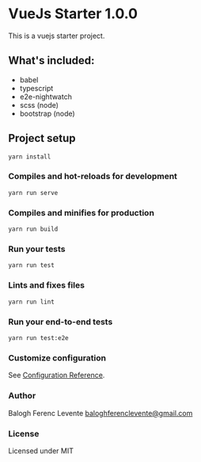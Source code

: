 # VueJs Starter 1.0.0

This is a vuejs starter project.

## What's included:

- babel
- typescript
- e2e-nightwatch
- scss (node)
- bootstrap (node)

## Project setup
```
yarn install
```

### Compiles and hot-reloads for development
```
yarn run serve
```

### Compiles and minifies for production
```
yarn run build
```

### Run your tests
```
yarn run test
```

### Lints and fixes files
```
yarn run lint
```

### Run your end-to-end tests
```
yarn run test:e2e
```

### Customize configuration
See [Configuration Reference](https://cli.vuejs.org/config/).

### Author
Balogh Ferenc Levente <baloghferenclevente@gmail.com>

### License
Licensed under MIT
